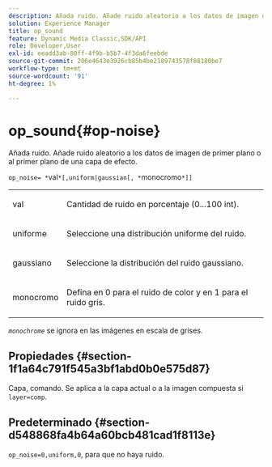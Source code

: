 ```yaml
---
description: Añada ruido. Añade ruido aleatorio a los datos de imagen de primer plano o al primer plano de una capa de efecto.
solution: Experience Manager
title: op_sound
feature: Dynamic Media Classic,SDK/API
role: Developer,User
exl-id: eeadd3ab-80ff-4f9b-b5b7-4f3da6feebde
source-git-commit: 206e4643e3926cb85b4be2189743578f88180be7
workflow-type: tm+mt
source-wordcount: '91'
ht-degree: 1%

---
```


# op_sound{#op-noise}

Añada ruido. Añade ruido aleatorio a los datos de imagen de primer plano o al primer plano de una capa de efecto.

`op_noise= *`val`*[,uniform|gaussian[, *`monocromo`*]]`

<table id="table_40675464E5824D52BF392ECCE2DDC03C"> 
 <tbody> 
  <tr> 
   <td colname="col1"> <p><span class="codeph"> val</span> </p> </td> 
   <td colname="col2"> <p>Cantidad de ruido en porcentaje (0...100 int). </p> </td> 
  </tr> 
  <tr> 
   <td colname="col1"> <p><span class="codeph"> uniforme</span> </p> </td> 
   <td colname="col2"> <p>Seleccione una distribución uniforme del ruido. </p> </td> 
  </tr> 
  <tr> 
   <td colname="col1"> <p><span class="codeph"> gaussiano</span> </p> </td> 
   <td colname="col2"> <p>Seleccione la distribución del ruido gaussiano. </p> </td> 
  </tr> 
  <tr> 
   <td colname="col1"> <p><span class="varname"> monocromo</span> </p> </td> 
   <td colname="col2"> <p>Defina en 0 para el ruido de color y en 1 para el ruido gris. </p> </td> 
  </tr> 
 </tbody> 
</table>

*`monochrome`* se ignora en las imágenes en escala de grises.

## Propiedades {#section-1f1a64c791f545a3bf1abd0b0e575d87}

Capa, comando. Se aplica a la capa actual o a la imagen compuesta si `layer=comp`.

## Predeterminado {#section-d548868fa4b64a60bcb481cad1f8113e}

`op_noise=0,uniform,0`, para que no haya ruido.
